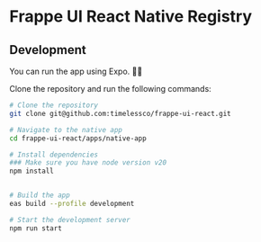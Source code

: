 # Frappe UI React Native Registry

## Development

You can run the app using Expo. 🎉🎉

Clone the repository and run the following commands:

```bash
# Clone the repository
git clone git@github.com:timelessco/frappe-ui-react.git

# Navigate to the native app
cd frappe-ui-react/apps/native-app

# Install dependencies
### Make sure you have node version v20
npm install


# Build the app
eas build --profile development

# Start the development server
npm run start

```
